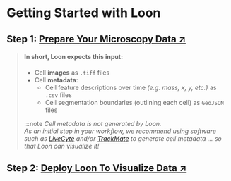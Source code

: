 # Getting Started with Loon
## Step 1: [Prepare Your Microscopy Data ↗](./data.md)
>
> #### In short, Loon expects this input:
> - Cell **images** as `.tiff` files
> - Cell **metadata**:
>   - Cell feature descriptions over time _(e.g. mass, x, y, etc.)_ as `.csv` files
>   - Cell segmentation boundaries (outlining each cell) as `GeoJSON` files
> 
> :::note
> _Cell metadata is not generated by Loon._  
> _As an initial step in your workflow, we recommend using software such as [LiveCyte](https://www.phasefocus.com/livecyte) and/or [TrackMate](https://imagej.net/plugins/trackmate/) to generate cell metadata ... so that Loon can visualize it!_


## Step 2: [Deploy Loon To Visualize Data ↗](./quickstart.md)